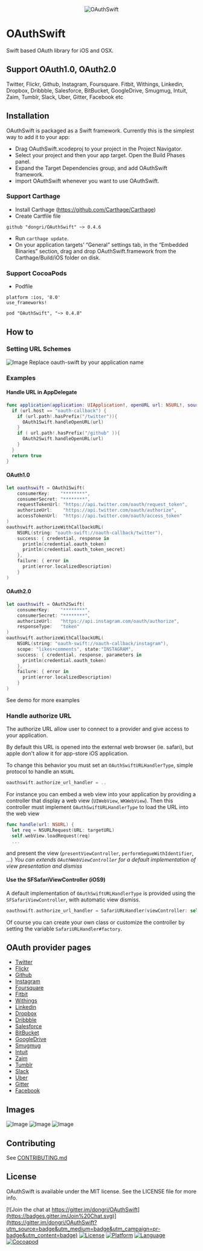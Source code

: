 <p align="center">
  <img src="Assets/OAuthSwift-icon.png?raw=true" alt="OAuthSwift"/>
</p>

# OAuthSwift

Swift based OAuth library for iOS and OSX.

## Support OAuth1.0, OAuth2.0

Twitter, Flickr, Github, Instagram, Foursquare. Fitbit, Withings, Linkedin, Dropbox, Dribbble, Salesforce, BitBucket, GoogleDrive, Smugmug, Intuit, Zaim, Tumblr, Slack, Uber, Gitter, Facebook etc

## Installation

OAuthSwift is packaged as a Swift framework. Currently this is the simplest way to add it to your app:

* Drag OAuthSwift.xcodeproj to your project in the Project Navigator.
* Select your project and then your app target. Open the Build Phases panel.
* Expand the Target Dependencies group, and add OAuthSwift framework.
* import OAuthSwift whenever you want to use OAuthSwift.

### Support Carthage

* Install Carthage (https://github.com/Carthage/Carthage)
* Create Cartfile file
```
github "dongri/OAuthSwift" ~> 0.4.6
```
* Run `carthage update`.
* On your application targets’ “General” settings tab, in the “Embedded Binaries” section, drag and drop OAuthSwift.framework from the Carthage/Build/iOS folder on disk.

### Support CocoaPods

* Podfile

```
platform :ios, '8.0'
use_frameworks!

pod "OAuthSwift", "~> 0.4.8"
```
## How to
### Setting URL Schemes
![Image](Assets/URLSchemes.png "Image")
Replace oauth-swift by your application name
### Examples

#### Handle URL in AppDelegate
```swift
func application(application: UIApplication!, openURL url: NSURL!, sourceApplication: String!, annotation: AnyObject!) -> Bool {
  if (url.host == "oauth-callback") {
    if (url.path!.hasPrefix("/twitter")){
      OAuth1Swift.handleOpenURL(url)
    }
    if ( url.path!.hasPrefix("/github" )){
      OAuth2Swift.handleOpenURL(url)
    }
  }
  return true
}
```
#### OAuth1.0
```swift
let oauthswift = OAuth1Swift(
    consumerKey:    "********",
    consumerSecret: "********",
    requestTokenUrl: "https://api.twitter.com/oauth/request_token",
    authorizeUrl:    "https://api.twitter.com/oauth/authorize",
    accessTokenUrl:  "https://api.twitter.com/oauth/access_token"
)
oauthswift.authorizeWithCallbackURL(
    NSURL(string: "oauth-swift://oauth-callback/twitter"),
    success: { credential, response in
      println(credential.oauth_token)
      println(credential.oauth_token_secret)
    },
    failure: { error in
      print(error.localizedDescription)
    }             
)
```
#### OAuth2.0
```swift
let oauthswift = OAuth2Swift(
    consumerKey:    "********",
    consumerSecret: "********",
    authorizeUrl:   "https://api.instagram.com/oauth/authorize",
    responseType:   "token"
)
oauthswift.authorizeWithCallbackURL(
    NSURL(string: "oauth-swift://oauth-callback/instagram"),
    scope: "likes+comments", state:"INSTAGRAM",
    success: { credential, response, parameters in
      println(credential.oauth_token)
    },
    failure: { error in
      print(error.localizedDescription)
    }
)

```

See demo for more examples

### Handle authorize URL
The authorize URL allow user to connect to a provider and give access to your application.

By default this URL is opened into the external web browser (ie. safari), but apple don't allow it for app-store iOS application.

To change this behavior you must set an `OAuthSwiftURLHandlerType`, simple protocol to handle an `NSURL`
```swift
oauthswift.authorize_url_handler = ..
```
For instance you can embed a web view into your application by providing a controller that display a web view (`UIWebView`, `WKWebView`).
Then this controller must implement `OAuthSwiftURLHandlerType` to load the URL into the web view
```swift
func handle(url: NSURL) {
  let req = NSURLRequest(URL: targetURL)
  self.webView.loadRequest(req)
  ...
```
and present the view (`presentViewController`, `performSegueWithIdentifier`, ...)
*You can extends `OAuthWebViewController` for a default implementation of view presentation and dismiss*

#### Use the SFSafariViewController (iOS9)
A default implementation of `OAuthSwiftURLHandlerType` is provided using the `SFSafariViewController`, with automatic view dismiss.
```swift
oauthswift.authorize_url_handler = SafariURLHandler(viewController: self)
```
Of course you can create your own class or customize the controller by setting the variable `SafariURLHandler#factory`.

## OAuth provider pages

* [Twitter](https://dev.twitter.com/docs/auth/oauth)  
* [Flickr](https://www.flickr.com/services/api/auth.oauth.html)  
* [Github](https://developer.github.com/v3/oauth)  
* [Instagram](http://instagram.com/developer/authentication)  
* [Foursquare](https://developer.foursquare.com/overview/auth)  
* [Fitbit](https://wiki.fitbit.com/display/API/OAuth+Authentication+in+the+Fitbit+API)  
* [Withings](http://oauth.withings.com/api)  
* [Linkedin](https://developer.linkedin.com/documents/authentication)  
* [Dropbox](https://www.dropbox.com/developers/core/docs)  
* [Dribbble](http://developer.dribbble.com/v1/oauth/)
* [Salesforce](https://www.salesforce.com/us/developer/docs/api_rest/)
* [BitBucket](https://confluence.atlassian.com/display/BITBUCKET/OAuth+on+Bitbucket)
* [GoogleDrive](https://developers.google.com/drive/v2/reference/)
* [Smugmug](https://smugmug.atlassian.net/wiki/display/API/OAuth)
* [Intuit](https://developer.intuit.com/docs/0100_accounting/0060_authentication_and_authorization/oauth_management_api)
* [Zaim](https://dev.zaim.net/home/api/authorize)
* [Tumblr](https://www.tumblr.com/docs/en/api/v2#auth)
* [Slack](https://api.slack.com/docs/oauth)
* [Uber](https://developer.uber.com/v1/auth/)
* [Gitter](https://developer.gitter.im/docs/authentication)
* [Facebook](https://developers.facebook.com/docs/facebook-login)

## Images

![Image](Assets/Services.png "Image")
![Image](Assets/TwitterOAuth.png "Image")
![Image](Assets/TwitterOAuthTokens.png "Image")

## Contributing
See [CONTRIBUTING.md](CONTRIBUTING.md)

## License

OAuthSwift is available under the MIT license. See the LICENSE file for more info.

[![Join the chat at https://gitter.im/dongri/OAuthSwift](https://badges.gitter.im/Join%20Chat.svg)](https://gitter.im/dongri/OAuthSwift?utm_source=badge&utm_medium=badge&utm_campaign=pr-badge&utm_content=badge)
[![License](https://img.shields.io/badge/license-MIT-blue.svg?style=flat
            )](http://mit-license.org) [![Platform](http://img.shields.io/badge/platform-iOS_OSX_TVOS-lightgrey.svg?style=flat
             )](https://developer.apple.com/resources/) [![Language](http://img.shields.io/badge/language-swift-orange.svg?style=flat
             )](https://developer.apple.com/swift) [![Cocoapod](http://img.shields.io/cocoapods/v/OAuthSwift.svg?style=flat)](http://cocoadocs.org/docsets/OAuthSwift/)
